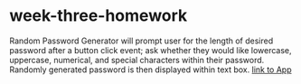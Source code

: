 # week-three-homework
Random Password Generator will prompt user for the length of desired password after a button click event; ask whether they would like lowercase, uppercase, numerical, and special characters within their password. Randomly generated password is then displayed within text box.
[link to App](https://chrisjm093.github.io/random-password-gen/)